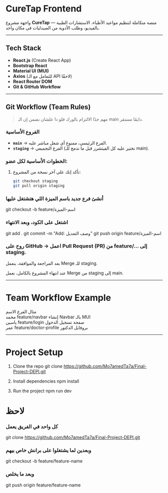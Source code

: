 # CureTap Frontend

واجهة مشروع **CureTap** — منصة متكاملة لتنظيم مواعيد الأطباء، الاستشارات الطبية بالفيديو، وطلب الأدوية من الصيدليات في مكان واحد.

---

## Tech Stack
- **React.js** (Create React App)
- **Bootstrap React**
- **Material UI (MUI)**
- **Axios** (للتعامل مع الـ API لاحقًا)
- **React Router DOM**
- **Git & GitHub Workflow**

---

## Git Workflow (Team Rules)

>  مهم جدًا الالتزام بالورك فلو دا علشان نضمن إن الـ main دايمًا مستقر.

### الفروع الأساسية
- **`main`** → الفرع الرئيسي، ممنوع أي شغل مباشر عليه.
- **`staging`** → الفرع التجميعي (نختبر عليه كل الفيتشرز قبل ما ندمج للـ main).

### الخطوات الأساسية لكل عضو:
1. تأكد إنك على آخر نسخة من المشروع:
   ```bash
   git checkout staging
   git pull origin staging

### أنشئ فرع جديد باسم الميزة اللي هتشتغل عليها

git checkout -b feature/اسم-الميزة


### اشتغل على الكود، وبعد الانتهاء 

git add .
git commit -m "Add: وصف التعديل"
git push origin feature/اسم-الميزة


### روح على GitHub → اعمل Pull Request (PR) من feature/... إلى staging.

بعد المراجعة والموافقة، بنعمل Merge للـ staging.

عند انتهاء المشروع بالكامل، نعمل Merge من staging إلى main.

______________________________________________________________
# Team Workflow Example
مثال                    	الفرع  	 الاسم 	
محمد	feature/navbar	             إنشاء Navbar بالـ MUI	
ياسين	feature/login	             صفحة تسجيل الدخول	
عمر	    feature/doctor-profile	     بروفايل الدكتور	

______________________________________________________________
# Project Setup

1. Clone the repo
git clone https://github.com/Mo7amedTa7a/Final-Project-DEPI.git

2. Install dependencies
npm install

3. Run the project
npm run dev



# لاحظ
### كل واحد في الفريق يعمل  

git clone https://github.com/Mo7amedTa7a/Final-Project-DEPI.git


### وبعدين لما يشتغلوا على برانش خاص بيهم

git checkout -b feature/feature-name


### وبعد ما يخلص 

git push origin feature/feature-name